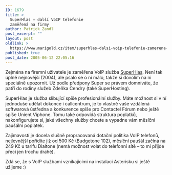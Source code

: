 ```yaml
---
ID: 1679
title: >
  SuperHlas – další VoIP telefonie
  zaměřená na firmy
author: Patrick Zandl
post_excerpt: ""
layout: post
oldlink: >
  https://www.marigold.cz/item/superhlas-dalsi-voip-telefonie-zamerena-na-firmy
published: true
post_date: 2005-06-12 22:05:16
---
```

<p>Zejména na firemní uživatele je zaměřena VoIP služba <a href="http://www.superhlas.cz">SuperHlas</a>. Není tak úplně nejnovější (2004), ale psalo se o ní málo, takže si dovolím na ni speciálně upozornit. Už podle předpony Super se právem domníváte, že patří do rodiny služeb Zdeňka Cendry (také SuperHosting). </p>

<p>SuperHlas je služba slibující spíše profesionální služby. Máte možnost si v ní jednoduše udělat dokonce i callcentrum, je to vlastně vaše vzdálená softwarová ústředna a konkurence spíše pro Contactel Fórum nebo ještě spíše Unient Viphone. Tomu také odpovídá struktura poplatků, nakonfigurujete si, jaké všechny služby chcete a vypadne vám měsíční paušální poplatek. </p>

<p>Zajímavostí je docela slušně propracovaná dotační politika VoIP telefonů, nejlevnější pořídíte již od 500 Kč (Budgetone 102), měsíční paušál začíná na 249 Kč u tarifu Dialtone (nemá možnost volat do telefonní sítě – to mi přijde přeci jen trochu drahé). </p>

<p>Zdá se, že s VoIP službami vznikajícími na instalaci Asterisku si ještě užijeme :)
</p>
